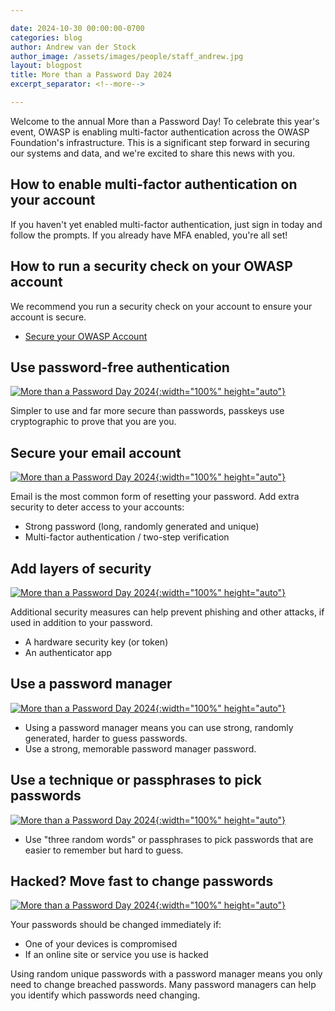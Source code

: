 ```yaml
---

date: 2024-10-30 00:00:00-0700
categories: blog
author: Andrew van der Stock
author_image: /assets/images/people/staff_andrew.jpg
layout: blogpost
title: More than a Password Day 2024
excerpt_separator: <!--more-->

---
```


Welcome to the annual More than a Password Day! To celebrate this year's event, OWASP is enabling multi-factor authentication across the OWASP Foundation's infrastructure. This is a significant step forward in securing our systems and data, and we're excited to share this news with you.

<!--more-->

## How to enable multi-factor authentication on your account

If you haven't yet enabled multi-factor authentication, just sign in today and follow the prompts. If you already have MFA enabled, you're all set!

## How to run a security check on your OWASP account

We recommend you run a security check on your account to ensure your account is secure.

- [Secure your OWASP Account](https://myaccount.google.com/security-checkup)

## Use password-free authentication

[![More than a Password Day 2024](/pages/events/featured/guidance_part_1.png){:width="100%" height="auto"}](https://owasp.org/blog/2024/10/30/more-than-a-password-day-2024.html)

Simpler to use and far more secure than passwords, passkeys use cryptographic to prove that you are you.

## Secure your email account

[![More than a Password Day 2024](/pages/events/featured/guidance_part_2.png){:width="100%" height="auto"}](https://owasp.org/blog/2024/10/30/more-than-a-password-day-2024.html)

Email is the most common form of resetting your password. Add extra security to deter access to your accounts:

- Strong password (long, randomly generated and unique)
- Multi-factor authentication / two-step verification

## Add layers of security

[![More than a Password Day 2024](/pages/events/featured/guidance_part_3.png){:width="100%" height="auto"}](https://owasp.org/blog/2024/10/30/more-than-a-password-day-2024.html)

Additional security measures can help prevent phishing and other attacks, if used in addition to your password.

- A hardware security key (or token)
- An authenticator app

## Use a password manager

[![More than a Password Day 2024](/pages/events/featured/guidance_part_4.png){:width="100%" height="auto"}](https://owasp.org/blog/2024/10/30/more-than-a-password-day-2024.html)

- Using a password manager means you can use strong, randomly generated, harder to guess passwords.
- Use a strong, memorable password manager password.

## Use a technique or passphrases to pick passwords

[![More than a Password Day 2024](/pages/events/featured/guidance_part_5.png){:width="100%" height="auto"}](https://owasp.org/blog/2024/10/30/more-than-a-password-day-2024.html)

- Use "three random words" or passphrases to pick passwords that are easier to remember but hard to guess.

## Hacked? Move fast to change passwords

[![More than a Password Day 2024](guidance_part_6.png){:width="100%" height="auto"}](https://owasp.org/blog/2024/10/30/more-than-a-password-day-2024.html)

Your passwords should be changed immediately if:

- One of your devices is compromised
- If an online site or service you use is hacked

Using random unique passwords with a password manager means you only need to change breached passwords. Many password managers can help you identify which passwords need changing.

